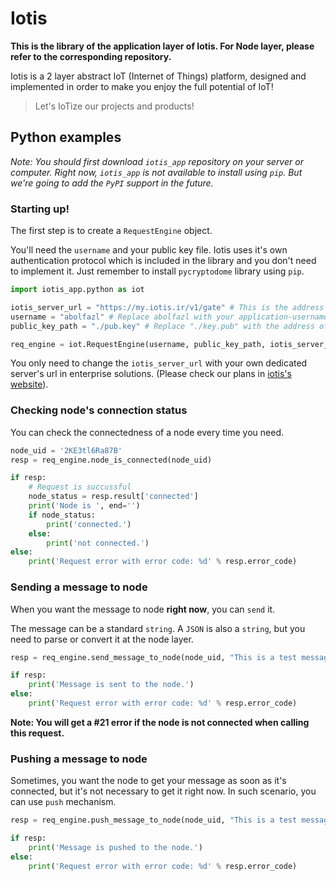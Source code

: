 <!-- In the name of Allah -->

# Iotis

**This is the library of the application layer of Iotis. For Node layer, please refer to the corresponding repository.**

Iotis is a 2 layer abstract IoT (Internet of Things) platform, designed and implemented in order to make you enjoy the full potential of IoT!

> Let's IoTize our projects and products!

## Python examples
*Note: You should first download `iotis_app` repository on your server or computer. Right now, `iotis_app` is not available to install using `pip`. But we're going to add the `PyPI` support in the future.*

### Starting up!
The first step is to create a `RequestEngine` object.

You'll need the `username` and your public key file. Iotis uses it's own authentication protocol which is included in the library and you don't need to implement it. Just remember to install `pycryptodome` library using `pip`.

```python
import iotis_app.python as iot

iotis_server_url = "https://my.iotis.ir/v1/gate" # This is the address of our test server.
username = "abolfazl" # Replace abolfazl with your application-username 
public_key_path = "./pub.key" # Replace "./key.pub" with the address of your security key file's address

req_engine = iot.RequestEngine(username, public_key_path, iotis_server_url)
```

You only need to change the `iotis_server_url` with your own dedicated server's url in enterprise solutions. (Please check our plans in [iotis's website](https://iotis.ir)). 


### Checking node's connection status
You can check the connectedness of a node every time you need.

```python
node_uid = '2KE3tl6Ra87B'
resp = req_engine.node_is_connected(node_uid)

if resp:
    # Request is succussful
    node_status = resp.result['connected']
    print('Node is ', end='')
    if node_status:
        print('connected.')
    else:
        print('not connected.')
else:
    print('Request error with error code: %d' % resp.error_code)
```

### Sending a message to node
When you want the message to node **right now**, you can `send` it.

The message can be a standard `string`. A `JSON` is also a `string`, but you need to parse or convert it at the node layer.

```python
resp = req_engine.send_message_to_node(node_uid, "This is a test message!")

if resp:
    print('Message is sent to the node.')
else:
    print('Request error with error code: %d' % resp.error_code)
```

**Note: You will get a #21 error if the node is not connected when calling this request.**

### Pushing a message to node
Sometimes, you want the node to get your message as soon as it's connected, but it's not necessary to get it right now. In such scenario, you can use `push` mechanism. 

```python
resp = req_engine.push_message_to_node(node_uid, "This is a test message!")

if resp:
    print('Message is pushed to the node.')
else:
    print('Request error with error code: %d' % resp.error_code)
```